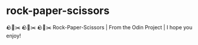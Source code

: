 # rock-paper-scissors

🪨📄✂️ 🪨📄✂️ 🪨📄✂️ 
Rock-Paper-Scissors |
From the Odin Project |
I hope you enjoy! 